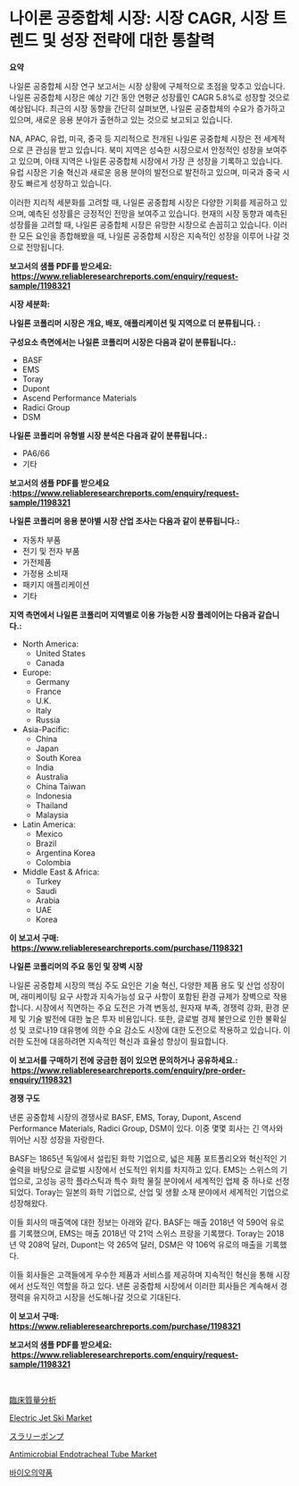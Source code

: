 <p><h1>나이론 공중합체 시장: 시장 CAGR, 시장 트렌드 및 성장 전략에 대한 통찰력</h1></p><p><strong>요약</strong></p>
<p><p>나일론 공중합체 시장 연구 보고서는 시장 상황에 구체적으로 초점을 맞추고 있습니다. 나일론 공중합체 시장은 예상 기간 동안 연평균 성장률인 CAGR 5.8%로 성장할 것으로 예상됩니다. 최근의 시장 동향을 간단히 살펴보면, 나일론 공중합체의 수요가 증가하고 있으며, 새로운 응용 분야가 출현하고 있는 것으로 보고되고 있습니다.</p><p>NA, APAC, 유럽, 미국, 중국 등 지리적으로 전개된 나일론 공중합체 시장은 전 세계적으로 큰 관심을 받고 있습니다. 북미 지역은 성숙한 시장으로서 안정적인 성장을 보여주고 있으며, 아태 지역은 나일론 공중합체 시장에서 가장 큰 성장을 기록하고 있습니다. 유럽 시장은 기술 혁신과 새로운 응용 분야의 발전으로 발전하고 있으며, 미국과 중국 시장도 빠르게 성장하고 있습니다.</p><p>이러한 지리적 세분화를 고려할 때, 나일론 공중합체 시장은 다양한 기회를 제공하고 있으며, 예측된 성장률은 긍정적인 전망을 보여주고 있습니다. 현재의 시장 동향과 예측된 성장률을 고려할 때, 나일론 공중합체 시장은 유망한 시장으로 손꼽히고 있습니다. 이러한 모든 요인을 종합해봤을 때, 나일론 공중합체 시장은 지속적인 성장을 이루어 나갈 것으로 전망됩니다.</p></p>
<p><strong>보고서의 샘플 PDF를 받으세요: &nbsp;<a href="https://www.reliableresearchreports.com/enquiry/request-sample/1198321">https://www.reliableresearchreports.com/enquiry/request-sample/1198321</a></strong></p>
<p><strong>시장 세분화:</strong></p>
<p><strong> 나일론 코폴리머 시장은 개요, 배포, 애플리케이션 및 지역으로 더 분류됩니다. :</strong></p>
<p><strong>구성요소 측면에서는 나일론 코폴리머 시장은 다음과 같이 분류됩니다.:</strong></p>
<p><ul><li>BASF</li><li>EMS</li><li>Toray</li><li>Dupont</li><li>Ascend Performance Materials</li><li>Radici Group</li><li>DSM</li></ul></p>
<p><strong> 나일론 코폴리머 유형별 시장 분석은 다음과 같이 분류됩니다.:</strong></p>
<p><ul><li>PA6/66</li><li>기타</li></ul></p>
<p><strong>보고서의 샘플 PDF를 받으세요 :<a href="https://www.reliableresearchreports.com/enquiry/request-sample/1198321">https://www.reliableresearchreports.com/enquiry/request-sample/1198321</a></strong></p>
<p><strong> 나일론 코폴리머 응용 분야별 시장 산업 조사는 다음과 같이 분류됩니다.:</strong></p>
<p><ul><li>자동차 부품</li><li>전기 및 전자 부품</li><li>가전제품</li><li>가정용 소비재</li><li>패키지 애플리케이션</li><li>기타</li></ul></p>
<p><strong>지역 측면에서 나일론 코폴리머 지역별로 이용 가능한 시장 플레이어는 다음과 같습니다.:</strong></p>
<p><ul>
    <li>
        North America:
        <ul>
            <li>United States</li>
            <li>Canada</li>
        </ul>
    </li>
    <li>
        Europe:
        <ul>
            <li>Germany</li>
            <li>France</li>
            <li>U.K.</li>
            <li>Italy</li>
            <li>Russia</li>
        </ul>
    </li>
    <li>
        Asia-Pacific:
        <ul>
            <li>China</li>
            <li>Japan</li>
            <li>South Korea</li>
            <li>India</li>
            <li>Australia</li>
            <li>China Taiwan</li>
            <li>Indonesia</li>
            <li>Thailand</li>
            <li>Malaysia</li>
        </ul>
    </li>
    <li>
        Latin America:
        <ul>
            <li>Mexico</li>
            <li>Brazil</li>
            <li>Argentina Korea</li>
            <li>Colombia</li>
        </ul>
    </li>
    <li>
        Middle East & Africa:
        <ul>
            <li>Turkey</li>
            <li>Saudi</li>
            <li>Arabia</li>
            <li>UAE</li>
            <li>Korea</li>
        </ul>
    </li>
    </ul></p>
<p><strong>이 보고서 구매: &nbsp;<a href="https://www.reliableresearchreports.com/purchase/1198321">https://www.reliableresearchreports.com/purchase/1198321</a></strong></p>
<p><strong>나일론 코폴리머의 주요 동인 및 장벽 시장</strong></p>
<p><p>나일론 공중합체 시장의 핵심 주도 요인은 기술 혁신, 다양한 제품 용도 및 산업 성장이며, 래미케이팅 요구 사항과 지속가능성 요구 사항이 포함된 환경 규제가 장벽으로 작용합니다. 시장에서 직면하는 주요 도전은 가격 변동성, 원자재 부족, 경쟁력 강화, 환경 문제 및 기술 발전에 대한 높은 투자 비용입니다. 또한, 글로벌 경제 불안으로 인한 불확실성 및 코로나19 대유행에 의한 수요 감소도 시장에 대한 도전으로 작용하고 있습니다. 이러한 도전에 대응하려면 지속적인 혁신과 효율성 향상이 필요합니다.</p></p>
<p><strong>이 보고서를 구매하기 전에 궁금한 점이 있으면 문의하거나 공유하세요.: &nbsp;<a href="https://www.reliableresearchreports.com/enquiry/pre-order-enquiry/1198321">https://www.reliableresearchreports.com/enquiry/pre-order-enquiry/1198321</a></strong></p>
<p><strong>경쟁 구도</strong></p>
<p><p>낸론 공중합체 시장의 경쟁사로 BASF, EMS, Toray, Dupont, Ascend Performance Materials, Radici Group, DSM이 있다. 이중 몇몇 회사는 긴 역사와 뛰어난 시장 성장을 자랑한다. </p><p>BASF는 1865년 독일에서 설립된 화학 기업으로, 넓은 제품 포트폴리오와 혁신적인 기술력을 바탕으로 글로벌 시장에서 선도적인 위치를 차지하고 있다. EMS는 스위스의 기업으로, 고성능 공학 플라스틱과 특수 화학 물질 분야에서 세계적인 업체 중 하나로 선정되었다. Toray는 일본의 화학 기업으로, 산업 및 생활 소재 분야에서 세계적인 기업으로 성장해왔다.</p><p>이들 회사의 매출액에 대한 정보는 아래와 같다. BASF는 매출 2018년 약 590억 유로를 기록했으며, EMS는 매출 2018년 약 21억 스위스 프랑을 기록했다. Toray는 2018년 약 208억 달러, Dupont는 약 265억 달러, DSM은 약 106억 유로의 매출을 기록했다.</p><p>이들 회사들은 고객들에게 우수한 제품과 서비스를 제공하며 지속적인 혁신을 통해 시장에서 선도적인 역할을 하고 있다. 낸론 공중합체 시장에서 이러한 회사들은 계속해서 경쟁력을 유지하고 시장을 선도해나갈 것으로 기대된다.</p></p>
<p><strong>이 보고서 구매: &nbsp; <a href="https://www.reliableresearchreports.com/purchase/1198321">https://www.reliableresearchreports.com/purchase/1198321</a></strong></p>
<p><strong>보고서의 샘플 PDF를 받으세요: &nbsp;<a href="https://www.reliableresearchreports.com/enquiry/request-sample/1198321">https://www.reliableresearchreports.com/enquiry/request-sample/1198321</a></strong><strong></strong></p>
<p>&nbsp;</p>
<p><p><a href="https://github.com/lrlmopnhwd79300/Market-Research-Report-List-1/blob/main/5949720188012.md">臨床質量分析</a></p><p><a href="https://github.com/ChiragRp1/Market-Research-Report-List-3/blob/main/electric-jet-ski-market.md">Electric Jet Ski Market</a></p><p><a href="https://github.com/wkuactfdzwizk06/Market-Research-Report-List-1/blob/main/9567557188011.md">スラリーポンプ</a></p><p><a href="https://issuu.com/reportprime-2/docs/antimicrobial-endotracheal-tube-market-size-2030.p">Antimicrobial Endotracheal Tube Market</a></p><p><a href="https://github.com/akzkkws047661437/Market-Research-Report-List-1/blob/main/9577830187946.md">바이오의약품</a></p></p>